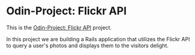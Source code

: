 # Odin-Project: Flickr API

This is the [Odin-Project: Flickr API](https://www.theodinproject.com/lessons/ruby-on-rails-flickr-api) project.

In this project we are building a Rails application that utilizes the Flickr API to query a user's photos and displays them to the visitors delight.
